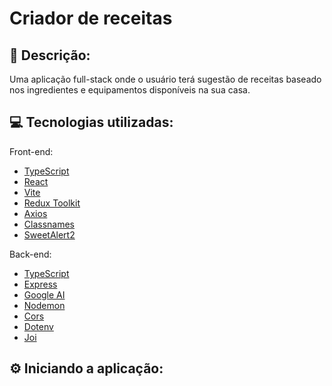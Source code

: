 # Criador de receitas

## 📝 Descrição:
Uma aplicação full-stack onde o usuário terá sugestão de receitas baseado nos ingredientes e equipamentos disponíveis na sua casa.


## 💻 Tecnologias utilizadas:
Front-end:
- <a href="https://www.typescriptlang.org/" target="_blank">TypeScript</a>
- <a href="https://react.dev/" target="_blank">React</a>
- <a href="https://vitejs.dev/" target="_blank">Vite</a>
- <a href="https://redux-toolkit.js.org/" target="_blank">Redux Toolkit</a>
- <a href="https://axios-http.com/docs/intro" target="_blank">Axios</a>
- <a href="https://github.com/JedWatson/classnames" target="_blank">Classnames</a>
- <a href="https://sweetalert2.github.io/" target="_blank">SweetAlert2</a>

Back-end:
- <a href="https://www.typescriptlang.org/" target="_blank">TypeScript</a>
- <a href="https://expressjs.com/" target="_blank">Express</a>
- <a href="https://github.com/google-gemini/generative-ai-js" target="_blank">Google AI</a>
- <a href="https://nodemon.io/" target="_blank">Nodemon</a>
- <a href="https://github.com/expressjs/cors" target="_blank">Cors</a>
- <a href="https://github.com/motdotla/dotenv" target="_blank">Dotenv</a>
- <a href="https://joi.dev/" target="_blank">Joi</a>

## ⚙️ Iniciando a aplicação:
